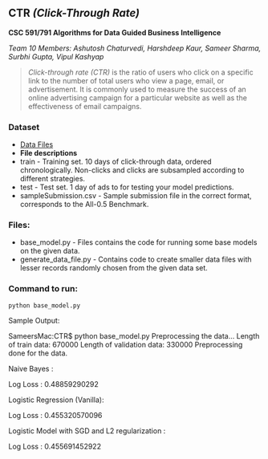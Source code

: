 ## CTR _(Click-Through Rate)_
**CSC 591/791 Algorithms for Data Guided Business Intelligence**

_Team 10 Members: Ashutosh Chaturvedi, Harshdeep Kaur, Sameer Sharma, Surbhi Gupta, Vipul Kashyap_

> _Click-through rate (CTR)_ is the ratio of users who click on a specific link to the number of total users who view a page, email, or advertisement. It is commonly used to measure the success of an online advertising campaign for a particular website as well as the effectiveness of email campaigns.

### Dataset
* [Data Files](https://www.kaggle.com/c/avazu-ctr-prediction/data)
* __File descriptions__
* train - Training set. 10 days of click-through data, ordered chronologically. Non-clicks and clicks are subsampled according to different strategies.
* test - Test set. 1 day of ads to for testing your model predictions. 
* sampleSubmission.csv - Sample submission file in the correct format, corresponds to the All-0.5 Benchmark.




### Files:
* base_model.py - Files contains the code for running some base models on the given data.
* generate_data_file.py - Contains code to create smaller data files with lesser records randomly chosen from the given data set.

### Command to run: 
```
python base_model.py
```

Sample Output:

SameersMac:CTR$ python base_model.py
Preprocessing the data...
Length of train data:  670000
Length of validation data:  330000
Preprocessing done for the data.

Naive Bayes :

Log Loss : 0.48859290292

Logistic Regression (Vanilla): 

Log Loss : 0.455320570096
 
Logistic Model with SGD and L2 regularization :

Log Loss : 0.455691452922
